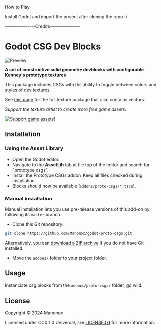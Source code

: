 
How to Play

Install Godot and import the project after cloning the repo :)

---------------Credits---------------

# Godot CSG Dev Blocks

![Preview](https://i.imgur.com/BwFOU20.png)


**A set of constructive solid geometry devblocks with configurable Kenney's prototype textures**

This package includes CSGs with the ability to toggle between colors and styles of dev textures.

See [this page](https://kenney.nl/assets/prototype-textures) for the full texture
package that also contains vectors.

*Support the texture artist to create more free game assets:*

[![Support game assets!](https://kenney.nl/data/oga/donation.png)](http://donate.kenney.nl/)

## Installation

### Using the Asset Library

- Open the Godot editor.
- Navigate to the **AssetLib** tab at the top of the editor and search for
  "prototype csgs".
- Install the Prototype CSGs addon. Keep all files checked during installation.
- Blocks should now be available (`addons/proto-csgs/*.tscn`).

### Manual installation

Manual installation lets you use pre-release versions of this add-on by
following its `master` branch.

- Clone this Git repository:

```bash
git clone https://github.com/Manonox/godot-proto-csgs.git
```

Alternatively, you can
[download a ZIP archive](https://github.com/Manonox/godot-proto-csgs/archive/master.zip)
if you do not have Git installed.

- Move the `addons/` folder to your project folder.

## Usage

Instanciate csg blocks from the `addons/proto-csgs/` folder, go wild.

## License

Copyright © 2024 Manonox

Licensed under CC0 1.0 Universal, see [LICENSE.txt](LICENSE.txt) for more information.
